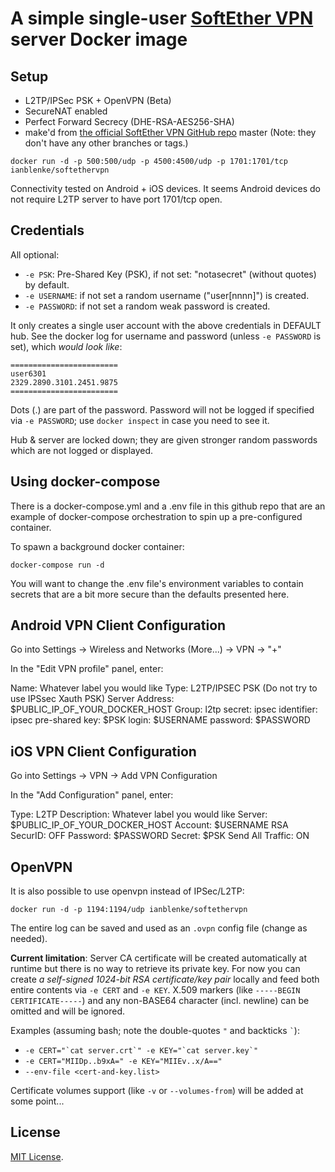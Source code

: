 # A simple single-user [SoftEther VPN][1] server Docker image #

## Setup ##
 - L2TP/IPSec PSK + OpenVPN (Beta)
 - SecureNAT enabled
 - Perfect Forward Secrecy (DHE-RSA-AES256-SHA)
 - make'd from [the official SoftEther VPN GitHub repo][2] master (Note: they don't have any other branches or tags.)

`docker run -d -p 500:500/udp -p 4500:4500/udp -p 1701:1701/tcp ianblenke/softethervpn`

Connectivity tested on Android + iOS devices. It seems Android devices do not require L2TP server to have port 1701/tcp open.

## Credentials ##

All optional:

- `-e PSK`: Pre-Shared Key (PSK), if not set: "notasecret" (without quotes) by default.
- `-e USERNAME`: if not set a random username ("user[nnnn]") is created.
- `-e PASSWORD`: if not set a random weak password is created.

It only creates a single user account with the above credentials in DEFAULT hub.
See the docker log for username and password (unless `-e PASSWORD` is set), which *would look like*:

    ========================
    user6301
    2329.2890.3101.2451.9875
    ========================
Dots (.) are part of the password. Password will not be logged if specified via `-e PASSWORD`; use `docker inspect` in case you need to see it.

Hub & server are locked down; they are given stronger random passwords which are not logged or displayed.

## Using docker-compose ##

There is a docker-compose.yml and a .env file in this github repo that are an example of docker-compose orchestration to spin up a pre-configured container.

To spawn a background docker container:

    docker-compose run -d

You will want to change the .env file's environment variables to contain secrets that are a bit more secure than the defaults presented here.

## Android VPN Client Configuration ##

Go into Settings -> Wireless and Networks (More...) -> VPN -> "+"

In the "Edit VPN profile" panel, enter:

Name: Whatever label you would like
Type: L2TP/IPSEC PSK  (Do not try to use IPSsec Xauth PSK)
Server Address: $PUBLIC_IP_OF_YOUR_DOCKER_HOST
Group: <no group name>
l2tp secret: <not used>
ipsec identifier: <not used>
ipsec pre-shared key: $PSK
login: $USERNAME
password: $PASSWORD

## iOS VPN Client Configuration ##

Go into Settings -> VPN -> Add VPN Configuration

In the "Add Configuration" panel, enter:

Type: L2TP
Description: Whatever label you would like
Server: $PUBLIC_IP_OF_YOUR_DOCKER_HOST
Account: $USERNAME
RSA SecurID: OFF
Password: $PASSWORD
Secret: $PSK
Send All Traffic: ON

## OpenVPN ##

It is also possible to use openvpn instead of IPSec/L2TP:

`docker run -d -p 1194:1194/udp ianblenke/softethervpn`

The entire log can be saved and used as an `.ovpn` config file (change as needed).

**Current limitation**: Server CA certificate will be created automatically at runtime but there is no way to retrieve its private key. For now you can create _a self-signed 1024-bit RSA certificate/key pair_ locally and feed both entire contents via `-e CERT` and `-e KEY`. X.509 markers (like `-----BEGIN CERTIFICATE-----`) and any non-BASE64 character (incl. newline) can be omitted and will be ignored.

Examples (assuming bash; note the double-quotes `"` and backticks `` ` ``):

* ``-e CERT="`cat server.crt`" -e KEY="`cat server.key`"``
* `-e CERT="MIIDp..b9xA=" -e KEY="MIIEv..x/A=="`
* `--env-file <cert-and-key.list>`

Certificate volumes support (like `-v` or `--volumes-from`) will be added at some point...

## License ##

[MIT License][3].

  [1]: https://www.softether.org/
  [2]: https://github.com/SoftEtherVPN/SoftEtherVPN
  [3]: https://opensource.org/licenses/MIT
